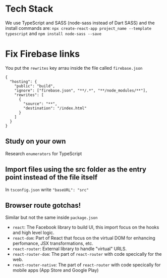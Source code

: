 # Tech Stack

We use TypeScript and SASS (node-sass instead of Dart SASS) and the install commands are:
`npx create-react-app project_name --template typescript` and `npm install node-sass --save`

# Fix Firebase links

You put the `rewrites` key arrau inside the file called `firebase.json`

```
{
  "hosting": {
    "public": "build",
    "ignore": ["firebase.json", "**/.*", "**/node_modules/**"],
    "rewrites": [
      {
        "source": "**",
        "destination": "/index.html"
      }
    ]
  }
}

```

## Study on your own

Research `enumerators` for TypeScript

## Import files using the src folder as the entry point instead of the file itself

In `tsconfig.json` write `"baseURL": "src"`

## Browser route gotchas!

Similar but not the same inside `package.json`

- `react`: The Facebook library to build UI, this import focus on the hooks and high level logic.
- `react-dom`: Part of React that focus on the virtual DOM for enhancing perfomance, JSX transformations, etc.
- `react-router`: External library to handle "virtual" URLS.
- `react-router-dom`: The part of `react-router` with code specically for the web.
- `react-router-native`: The part of `react-router` with code specically for mobile apps (App Store and Google Play)
